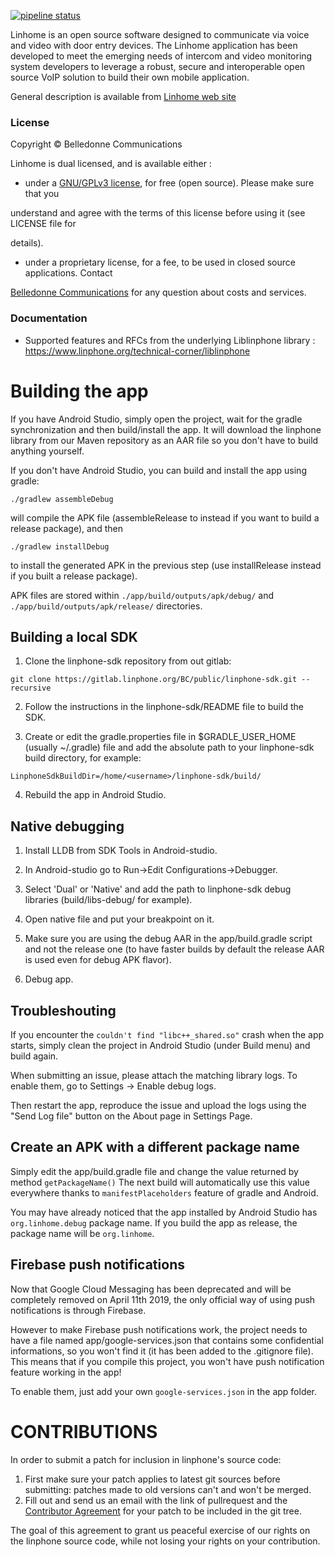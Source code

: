 [![pipeline status](https://gitlab.linphone.org/BC/private/linhome-android/badges/master/pipeline.svg)](https://gitlab.linphone.org/BC/private/linhome-android/commits/master)


Linhome is an open source software designed to communicate via voice and video with door entry devices.
The Linhome application has been developed to meet the emerging needs of intercom and video monitoring system developers to leverage a robust, secure and interoperable open source VoIP solution to build their own mobile application.

General description is available from [Linhome web site](https://www.linhome.org)

### License

Copyright © Belledonne Communications

Linhome is dual licensed, and is available either :

 - under a [GNU/GPLv3 license](https://www.gnu.org/licenses/gpl-3.0.en.html), for free (open source). Please make sure that you

understand and agree with the terms of this license before using it (see LICENSE file for

details).

 - under a proprietary license, for a fee, to be used in closed source applications. Contact

[Belledonne Communications](https://www.linhome.org/contact/) for any question about costs and services.

### Documentation

- Supported features and RFCs from the underlying Liblinphone library : https://www.linphone.org/technical-corner/liblinphone


# Building the app

If you have Android Studio, simply open the project, wait for the gradle synchronization and then build/install the app.
It will download the linphone library from our Maven repository as an AAR file so you don't have to build anything yourself.

If you don't have Android Studio, you can build and install the app using gradle:
```
./gradlew assembleDebug
```
will compile the APK file (assembleRelease to instead if you want to build a release package), and then
```
./gradlew installDebug
```
to install the generated APK in the previous step (use installRelease instead if you built a release package).

APK files are stored within ```./app/build/outputs/apk/debug/``` and ```./app/build/outputs/apk/release/``` directories.

## Building a local SDK

1. Clone the linphone-sdk repository from out gitlab:
```
git clone https://gitlab.linphone.org/BC/public/linphone-sdk.git --recursive
```

2. Follow the instructions in the linphone-sdk/README file to build the SDK.

3. Create or edit the gradle.properties file in $GRADLE_USER_HOME (usually ~/.gradle) file and add the absolute path to your linphone-sdk build directory, for example:
```
LinphoneSdkBuildDir=/home/<username>/linphone-sdk/build/
```

4. Rebuild the app in Android Studio.

## Native debugging

1. Install LLDB from SDK Tools in Android-studio.

2. In Android-studio go to Run->Edit Configurations->Debugger.

3. Select 'Dual' or 'Native' and add the path to linphone-sdk debug libraries (build/libs-debug/ for example).

4. Open native file and put your breakpoint on it.

5. Make sure you are using the debug AAR in the app/build.gradle script and not the release one (to have faster builds by default the release AAR is used even for debug APK flavor).

6. Debug app.

## Troubleshouting

If you encounter the `couldn't find "libc++_shared.so"` crash when the app starts, simply clean the project in Android Studio (under Build menu) and build again.

When submitting an issue, please attach the matching library logs. To enable them, go to Settings -> Enable debug logs.

Then restart the app, reproduce the issue and upload the logs using the "Send Log file" button on the About page in Settings Page.

## Create an APK with a different package name

Simply edit the app/build.gradle file and change the value returned by method ```getPackageName()```
The next build will automatically use this value everywhere thanks to ```manifestPlaceholders``` feature of gradle and Android.

You may have already noticed that the app installed by Android Studio has ```org.linhome.debug``` package name.
If you build the app as release, the package name will be ```org.linhome```.

## Firebase push notifications

Now that Google Cloud Messaging has been deprecated and will be completely removed on April 11th 2019, the only official way of using push notifications is through Firebase.

However to make Firebase push notifications work, the project needs to have a file named app/google-services.json that contains some confidential informations, so you won't find it (it has been added to the .gitignore file).
This means that if you compile this project, you won't have push notification feature working in the app!

To enable them, just add your own ```google-services.json``` in the app folder.


# CONTRIBUTIONS

In order to submit a patch for inclusion in linphone's source code:

1. First make sure your patch applies to latest git sources before submitting: patches made to old versions can't and won't be merged.
2. Fill out and send us an email with the link of pullrequest and the [Contributor Agreement](http://www.belledonne-communications.com/downloads/Belledonne_communications_CA.pdf) for your patch to be included in the git tree.

The goal of this agreement to grant us peaceful exercise of our rights on the linphone source code, while not losing your rights on your contribution.
